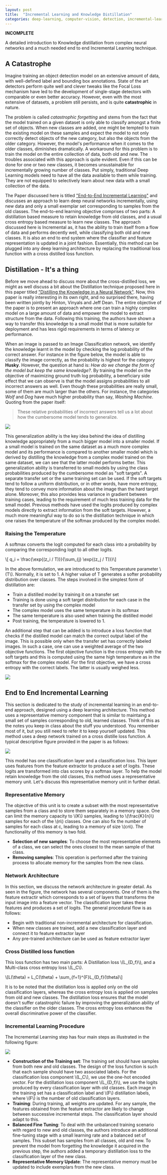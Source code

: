 ```yaml
---
layout: post
title:  "Incremental Learning and Knowledge Distillation"
categories: deep-learning, computer-vision, detection, incremental-learning
--- 
```

**INCOMPLETE**


A detailed introduction to Knowledge distillation from complex neural networks and a much needed end to end Incremental Learning technique. 


## A Catastrophe

Imagine training an object detection model on an extensive amount of data, with well-defined label and bounding box annotations. State of the art detectors perform quite well and clever tweaks like the Focal Loss mechanism have led to the development of single-stage detectors with comparable or even better accuracy. However, even with the most extensive of datasets, a problem still persists, and is quite **catastrophic** in nature.

The problem is called *catastrophic forgetting* and stems from the fact that the model trained on a given dataset is only able to classify amongst a finite set of objects. When new classes are added, one might be tempted to train the existing model on these samples and expect the model to not only correctly detect objects of the new category, but also the objects from the older category. However, the model's performance when it comes to the older classes, diminishes dramatically. A workaround for this problem is to train the model on the entire collection of data, both old and new. The troubles associated with this approach is quite evident. Even if this can be done for one or two new classes, it becomes unsustainable for incrementally growing number of classes. Put simply, traditional Deep Learning models need to have all the data available to them while training. They are not equipped to selectively learn about new data with a small collection of the data. 

The Paper discussed here is titled ["End-to-End Incremental Learning"](https://arxiv.org/abs/1807.09536) and discusses an approach to learn deep neural networks incrementally, using new data and only a small exemplar set corresponding to samples from the old classes. The end-to-end learning objective comprises of two parts: A distillation based measure to retain knowledge from old classes, and a usual cross entropy based measure to learn new classes. The approach discussed here is Incremental as, it has the ability to train itself from a flow of data and performs decently well, while classifying both old and new classes. It is also an end to end system where the classifier and feature representation is updated in a joint fashion. Essentially, this method can be plugged into any deep learning architecture by replacing the traditional loss function with a cross distilled loss function.

## Distillation - It's a thing

Before we move ahead to discuss more about the cross-distilled loss, we might as well discuss a bit about the Distillation technique proposed here in this paper titled ["Distilling the Knowledge in a Neural Network"](https://arxiv.org/abs/1503.02531). Now, this paper is really interesting in its own right, and no surprised there, having been written jointly by Hinton, Vinyals and Jeff Dean. The entire objective of the paper is to present an approach where one can train a highly complex model on a large amount of data and empower the model to extract structure from the data. Following this training, the authors have shown a way to transfer this knowledge to a small model that is more suitable for deployment and has less rigid requirements in terms of latency or performance.

When an image is passed to an Image Classification network, we identify the knowledge learnt in the model by checking the log probability of the correct answer. For instance in the figure below, the model is able to classify the image correctly, as the probability is highest for the category **Husky**. However, the question at hand is: *How do we change the form of the model but keep the same knowledge?*. By training the model on the objective of maximizing ground truth log probability, a beneficiary side effect that we can observe is that the model assigns probabilities to all incorrect answers as well. Even though these probabilities are really small, some of them are much larger than the others. For instance, the categories *Wolf* and *Dog* have much higher probability than say, *Washing Machine*. Quoting from the paper itself:
> These  relative probabilities of incorrect answers tell us a lot about how the cumbersome model tends to generalize. 

<img src="{{site.url}}/images/increm_1.png" style="display: block; margin: auto;" />

This generalization ability is the key idea behind the idea of distilling knowledge appropriately from a much bigger model into a smaller model. If a small model is trained on the same dataset as a much more complex model and its performance is compared to another smaller model which is derived by distilling the knowledge from a complex model trained on the same dataset, we can see that the latter model performs better. This generalization ability is transferred to small models by using the class probabilities produced by the cumbersome model as "soft targets". A separate transfer set or the same training set can be used. If the soft targets tend to follow a uniform distribution, or in other words, have more entropy, they tend to convey more information about the image than the hard target alone. Moreover, this also provides less variance in gradient between training cases, leading to the requirement of much less training data for the small model. Previous methods have used the logits produced by complex models directly to extract information from the soft targets. However, a much more meaningful way to do so is the distillation technique in which one raises the temperature of the softmax produced by the complex model. 

### Raising the Temperature

A softmax converts the logit computed for each class into a probability by comparing the corresponding logit to all other logits. 

\\[ q_i = \frac{\exp{(z_i / T)}}{\sum_{j} \exp{(z_j / T)}}\\]

In the above formulation, we are introduced to this Temperature parameter \\(T\\). Normally, it is set to 1. A higher value of T generates a softer probability distribution over classes. The steps involved in the simplest form of distillation are:

- Train a distilled model by training it on a transfer set 
- Training is done using a soft target distribution for each case in the transfer set by using the complex model
- The complex model uses the same temperature in its softmax
- The same temperature is also used when training the distilled model
- Post training, the temperature is lowered to 1. 

An additional step that can be added is to introduce a loss function that checks if the distilled model can match the correct output label of the image. This is possible only when the transfer set has correctly labeled images. In such a case, one can use a weighted average of the two objective functions. The first objective function is the cross entropy with the soft targets and this is computed using the same high temperature as in the softmax for the complex model. For the first objective, we have a cross entropy with the correct labels. The latter is usually weighed less.


<img src="{{site.url}}/images/increm_2.png" style="display: block; margin: auto;" />


## End to End Incremental Learning

This section is dedicated to the study of incremental learning in an end-to-end approach, designed using a deep learning architecture. This method uses a representative memory component that is similar to maintaing a small set of samples corresponding to old, learned classes. Think of this as the notes you keep in class about the stuff you understood. You remember most of it, but you still need to refer it to keep yourself updated. This method uses a deep network trained on a cross distille loss function. A typical descriptive figure provided in the paper is as follows:

<img src="{{site.url}}/images/increm_3.png" style="display: block; margin: auto;" />

This model has one classification layer and a classification loss. This layer uses features from the feature extractor to produce a set of logits. These logits are transformed into clas scores by a softmax layer. To help the model retain knowledge from the old classes, this method uses a representative memory unit. Let's discuss this representative memory unit in further detail.


### Representative Memory

The objective of this unit is to create a subset with the most representative samples from a class and to store them separately in a memory space. One can limit the memory capacity to \\(K\\) samples, leading to \\(\frac{K}{n}\\) samples for each of the \\(n\\) classes. One can also fix the number of samples for each class at c, leading to a memory of size \\(cn\\). The functionality of this memory is two fold.

- **Selection of new samples**: To choose the most representative elements of a class, we can select the ones closest to the mean sample of that class. 
- **Removing samples**: This operation is performed after the training process to allocate memory for the samples from the new class. 


### Network Architecture

In this section, we discuss the network architecture in greater detail. As seen in the figure, the network has several components. One of them is the feature extractir which corresponds to a set of layers that transforms the input image into a feature vector. The classification layer takes these features and produces a set of logits. The general procedural flow is as follows:

- Begin with traditional non-incremental architecture for classification.
- When new classes are trained, add a new classification layer and connect it to feature extractor layer
- Any pre-trained architecture can be used as feature extractor layer


### Cross Distilled loss function

This loss function has two main parts: A Distillation loss \\(L_{D_f}\\), and a Multi-class cross entropy loss \\(L_C\\). 

\\[L(\theta) = L_C(\theta) + \sum_{f=1}^{F}L_{D_f}(\theta)\\]

It is to be noted that the distillation loss is applied only on the old classification layers, whereas the cross entropy loss is applied on samples from old and new classes. The distillation loss ensures that the model doesn't suffer catastrophic failure by improving the generalization ability of the classifier on the older classes. The cross entropy loss enhances the overall discriminative power of the classifier. 



### Incremental Learning Procedure

The Incremental Learning step has four main steps as illustrated in the following figure:

<img src="{{site.url}}/images/increm_4.png" style="display: block; margin: auto;" />

- **Construction of the Training set**: The training set should have samples from both new and old classes. The design of the loss function is such that each sample should have two associated labels. For the classification loss component \\(L_C\\), we use the one-hot encoded vector. For the distillation loss component \\(L_{D_f}\\), we use the logits produced by every classification layer with old classes. Each image in the training set has a classification label and \\(F\\) distillation labels, where \\(F\\) is the number of old classification layers. 
- **Training**: During training, all weights are updated. For any sample, the features obtained from the feature extractor are likely to change between successive incremental steps. The classification layer should adapt to this. 
- **Balanced Fine Tuning**: To deal with the unbalanced training scenario with regard to new and old classes, the authors introduce an additional fine-tuning stage with a small learning rate and a balanced set of samples. This subset has samples from all classes, old and new. To prevent the model from forgetting the knowledge it acquired in the previous step, the authors added a temporary distillation loss to the classification layer of the new class. 
- **Representative Memory Update**: The representative memory must be updated to include exemplars from the new class. 






































